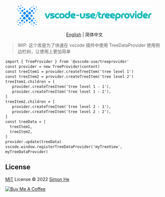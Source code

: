 <p align="center">
<img src="./assets/kv.png" alt="vscode-use/treeprovider">
</p>
<p align="center"> <a href="./README.md">English</a> | 简体中文</p>

> WIP: 这个库是为了快速在 vscode 插件中使用 TreeDataProvider 使用侧边栏树，让使用上更加简单

```code
import { TreeProvider } from '@vscode-use/treeprovider'
const provider = new TreeProvider(content)
const treeItem1 = provider.createTreeItem('tree level 1')
const treeItem2 = provider.createTreeItem('tree level 2')
treeItem1.children = [
   provider.createTreeItem('tree level 1 - 1'),
   provider.createTreeItem('tree level 1 - 2'),
]
treeItem2.children = [
   provider.createTreeItem('tree level 2 - 1'),
   provider.createTreeItem('tree level 2 - 2'),
]
const treeData = [
  treeItem1,
  treeItem2,
]
provider.update(treeData)
vscode.window.registerTreeDataProvider('myTreeView', myTreeDataProvider)
```

## License

[MIT](./LICENSE) License © 2022 [Simon He](https://github.com/Simon-He95)

<a href="https://github.com/Simon-He95/sponsor" target="_blank"><img src="https://cdn.buymeacoffee.com/buttons/default-orange.png" alt="Buy Me A Coffee" style="height: 51px !important;width: 217px !important;" ></a>
